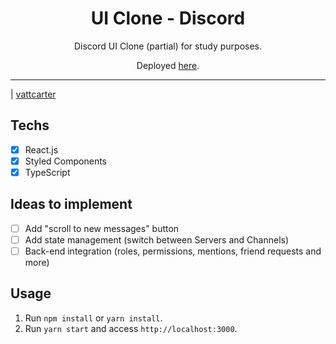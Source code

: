 <h1 align="center">
UI Clone - Discord
</h1>

<p align="center">Discord UI Clone (partial) for study purposes.</p>
<p align="center">Deployed <a href="https://discord-sopheak-ui.netlify.app/">here</a>.</p>

<hr>

| [vattcarter](https://github.com/vattcarter7)

## Techs

- [x] React.js
- [x] Styled Components
- [x] TypeScript

## Ideas to implement

- [ ] Add "scroll to new messages" button
- [ ] Add state management (switch between Servers and Channels)
- [ ] Back-end integration (roles, permissions, mentions, friend requests and more)

## Usage

1. Run `npm install` or `yarn install`.<br />
2. Run `yarn start` and access `http://localhost:3000`.<br />

